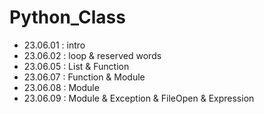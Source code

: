 # Python_Class
+ 23.06.01 : intro 
+ 23.06.02 : loop & reserved words
+ 23.06.05 : List & Function
+ 23.06.07 : Function & Module
+ 23.06.08 : Module
+ 23.06.09 : Module & Exception & FileOpen & Expression